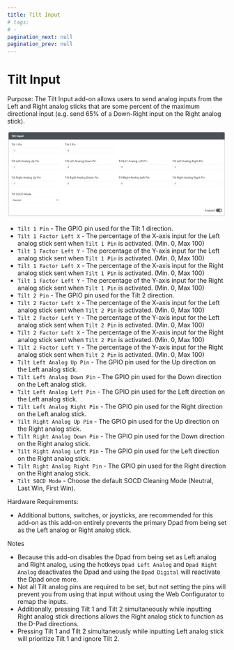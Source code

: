 ```yaml
---
title: Tilt Input
# tags:
# - 
pagination_next: null
pagination_prev: null
---
```


# Tilt Input

Purpose: The Tilt Input add-on allows users to send analog inputs from the Left and Right analog sticks that are some percent of the maximum directional input (e.g. send 65% of a Down-Right input on the Right analog stick).

![GP2040-CE Configuration - Add-Ons Tilt Input](../assets/images/gpc-add-ons-tilt.png)

* `Tilt 1 Pin` - The GPIO pin used for the Tilt 1 direction.
* `Tilt 1 Factor Left X` - The percentage of the X-axis input for the Left analog stick sent when `Tilt 1 Pin` is activated. (Min. 0, Max 100)
* `Tilt 1 Factor Left Y` - The percentage of the Y-axis input for the Left analog stick sent when `Tilt 1 Pin` is activated. (Min. 0, Max 100)
* `Tilt 1 Factor Left X` - The percentage of the X-axis input for the Right analog stick sent when `Tilt 1 Pin` is activated. (Min. 0, Max 100)
* `Tilt 1 Factor Left Y` - The percentage of the Y-axis input for the Right analog stick sent when `Tilt 1 Pin` is activated. (Min. 0, Max 100)
* `Tilt 2 Pin` - The GPIO pin used for the Tilt 2 direction.
* `Tilt 2 Factor Left X` - The percentage of the X-axis input for the Left analog stick sent when `Tilt 2 Pin` is activated. (Min. 0, Max 100)
* `Tilt 2 Factor Left Y` - The percentage of the Y-axis input for the Left analog stick sent when `Tilt 2 Pin` is activated. (Min. 0, Max 100)
* `Tilt 2 Factor Left X` - The percentage of the X-axis input for the Right analog stick sent when `Tilt 2 Pin` is activated. (Min. 0, Max 100)
* `Tilt 2 Factor Left Y` - The percentage of the Y-axis input for the Right analog stick sent when `Tilt 2 Pin` is activated. (Min. 0, Max 100)
* `Tilt Left Analog Up Pin` - The GPIO pin used for the Up direction on the Left analog stick.
* `Tilt Left Analog Down Pin` - The GPIO pin used for the Down direction on the Left analog stick.
* `Tilt Left Analog Left Pin` - The GPIO pin used for the Left direction on the Left analog stick.
* `Tilt Left Analog Right Pin` - The GPIO pin used for the Right direction on the Left analog stick.
* `Tilt Right Analog Up Pin` - The GPIO pin used for the Up direction on the Right analog stick.
* `Tilt Right Analog Down Pin` - The GPIO pin used for the Down direction on the Right analog stick.
* `Tilt Right Analog Left Pin` - The GPIO pin used for the Left direction on the Right analog stick.
* `Tilt Right Analog Right Pin` - The GPIO pin used for the Right direction on the Right analog stick.
* `Tilt SOCD Mode` - Choose the default SOCD Cleaning Mode (Neutral, Last Win, First Win). 

Hardware Requirements:

- Additional buttons, switches, or joysticks, are recommended for this add-on as this add-on entirely prevents the primary Dpad from being set as the Left analog or Right analog stick. 

Notes

- Because this add-on disables the Dpad from being set as Left analog and Right analog, using the hotkeys `Dpad Left Analog` and `Dpad Right Analog` deactivates the Dpad and using the `Dpad Digital` will reactivate the Dpad once more.
- Not all Tilt analog pins are required to be set, but not setting the pins will prevent you from using that input without using the Web Configurator to remap the inputs.
- Additionally, pressing Tilt 1 and Tilt 2 simultaneously while inputting Right analog stick directions allows the Right analog stick to function as the D-Pad directions.
- Pressing Tilt 1 and Tilt 2 simultaneously while inputting Left analog stick will prioritize Tilt 1 and ignore Tilt 2.